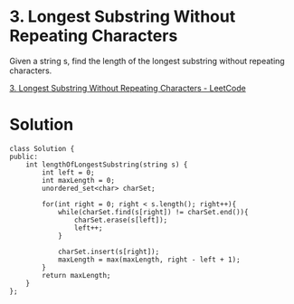 # 3. Longest Substring Without Repeating Characters

Given a string s, find the length of the longest substring without repeating characters.

[3. Longest Substring Without Repeating Characters - LeetCode](https://leetcode.com/problems/longest-substring-without-repeating-characters/)

# Solution
```
class Solution {
public:
    int lengthOfLongestSubstring(string s) {
        int left = 0;
        int maxLength = 0;
        unordered_set<char> charSet;
        
        for(int right = 0; right < s.length(); right++){
            while(charSet.find(s[right]) != charSet.end()){
                charSet.erase(s[left]);
                left++;
            }
            
            charSet.insert(s[right]);
            maxLength = max(maxLength, right - left + 1);
        }
        return maxLength;
    }
};
```